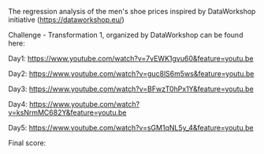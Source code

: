 The regression analysis of the men's shoe prices inspired by DataWorkshop initiative (https://dataworkshop.eu/)

Challenge - Transformation 1, organized by DataWorkshop can be found here:

Day1: https://www.youtube.com/watch?v=7vEWK1gvu60&feature=youtu.be

Day2: https://www.youtube.com/watch?v=guc8lS6m5ws&feature=youtu.be

Day3: https://www.youtube.com/watch?v=BFwzT0hPx1Y&feature=youtu.be

Day4: https://www.youtube.com/watch?v=ksNrmMC682Y&feature=youtu.be


Day5: https://www.youtube.com/watch?v=sGM1qNL5y_4&feature=youtu.be

Final score:
